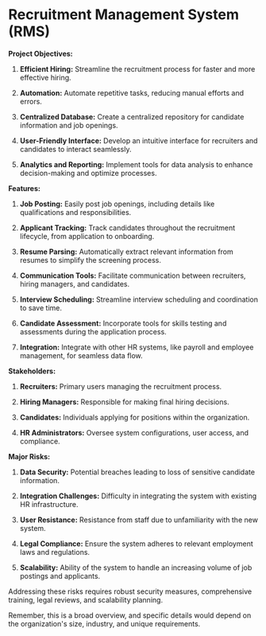 # Recruitment Management System (RMS)

**Project Objectives:**

1. **Efficient Hiring:** Streamline the recruitment process for faster and more effective hiring.

2. **Automation:** Automate repetitive tasks, reducing manual efforts and errors.

3. **Centralized Database:** Create a centralized repository for candidate information and job openings.

4. **User-Friendly Interface:** Develop an intuitive interface for recruiters and candidates to interact seamlessly.

5. **Analytics and Reporting:** Implement tools for data analysis to enhance decision-making and optimize processes.

**Features:**

1. **Job Posting:** Easily post job openings, including details like qualifications and responsibilities.

2. **Applicant Tracking:** Track candidates throughout the recruitment lifecycle, from application to onboarding.

3. **Resume Parsing:** Automatically extract relevant information from resumes to simplify the screening process.

4. **Communication Tools:** Facilitate communication between recruiters, hiring managers, and candidates.

5. **Interview Scheduling:** Streamline interview scheduling and coordination to save time.

6. **Candidate Assessment:** Incorporate tools for skills testing and assessments during the application process.

7. **Integration:** Integrate with other HR systems, like payroll and employee management, for seamless data flow.

**Stakeholders:**

1. **Recruiters:** Primary users managing the recruitment process.

2. **Hiring Managers:** Responsible for making final hiring decisions.

3. **Candidates:** Individuals applying for positions within the organization.

4. **HR Administrators:** Oversee system configurations, user access, and compliance.

**Major Risks:**

1. **Data Security:** Potential breaches leading to loss of sensitive candidate information.

2. **Integration Challenges:** Difficulty in integrating the system with existing HR infrastructure.

3. **User Resistance:** Resistance from staff due to unfamiliarity with the new system.

4. **Legal Compliance:** Ensure the system adheres to relevant employment laws and regulations.

5. **Scalability:** Ability of the system to handle an increasing volume of job postings and applicants.

Addressing these risks requires robust security measures, comprehensive training, legal reviews, and scalability planning.

Remember, this is a broad overview, and specific details would depend on the organization's size, industry, and unique requirements.
